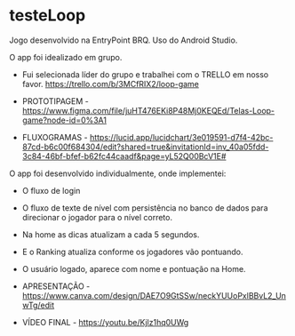 # testeLoop

Jogo desenvolvido na EntryPoint BRQ.
Uso do Android Studio.

O app foi idealizado em grupo.

- Fui selecionada líder do grupo e trabalhei com o TRELLO em nosso favor. https://trello.com/b/3MCfRIX2/loop-game

- PROTOTIPAGEM - https://www.figma.com/file/juHT476EKi8P48Mj0KEQEd/Telas-Loop-game?node-id=0%3A1

- FLUXOGRAMAS - https://lucid.app/lucidchart/3e019591-d7f4-42bc-87cd-b6c00f684304/edit?shared=true&invitationId=inv_40a05fdd-3c84-46bf-bfef-b62fc44caadf&page=yL52Q00BcV1E#



O app foi desenvolvido individualmente, onde implementei:

- O fluxo de login
- O fluxo de texte de nível com persistência no banco de dados para direcionar o jogador para o nível correto.
- Na home as dicas atualizam a cada 5 segundos.
- E o Ranking atualiza conforme os jogadores vão pontuando.
- O usuário logado, aparece com nome e pontuação na Home.
- APRESENTAÇÃO - https://www.canva.com/design/DAE7O9GtSSw/neckYUUoPxlBBvL2_UnwTg/edit

- VÍDEO FINAL - https://youtu.be/Kjlz1hq0UWg



